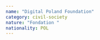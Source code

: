 ```yaml
---
name: "Digital Poland Foundation"
category: civil-society
nature: "Fondation "
nationality: POL
---
```

    
